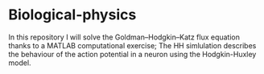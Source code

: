 # Biological-physics
In this repository I will solve the Goldman–Hodgkin–Katz flux equation thanks to a MATLAB computational exercise;
The HH simlulation describes the behaviour of the action potential in a neuron using the Hodgkin-Huxley model.
